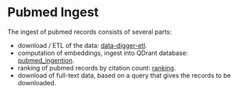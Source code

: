 # Pubmed Ingest

The ingest of pubmed records consists of several parts:

* download / ETL of the data: [data-digger-etl](data-digger-etl/README.md).
* computation of embeddings, ingest into QDrant database: [pubmed_ingention](pubmed_ingention/README.md).
* ranking of pubmed records by citation count: [ranking](rankings.md).
* download of full-text data, based on a query that gives the records to be downloaded. 
